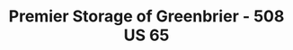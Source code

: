 ---
title: "Premier Storage of Greenbrier - 508 US 65"
url: /greenbrier/premier-storage-of-greenbrier-508-us-65/
shop: storage rental
---